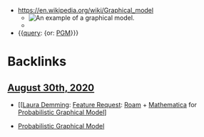 - https://en.wikipedia.org/wiki/Graphical_model
    - ![An example of a graphical model.](https://upload.wikimedia.org/wikipedia/commons/thumb/3/39/Graph_model.svg/220px-Graph_model.svg.png)
    - 
- {{[query](<query.md>): {or: [PGM](<PGM.md>)}}}

# Backlinks
## [August 30th, 2020](<August 30th, 2020.md>)
-  [[[Laura Demming](<[[Laura Demming.md>): [Feature Request](<Feature Request.md>): [Roam](<Roam.md>) + [Mathematica](<Mathematica.md>) for [Probabilistic Graphical Model](<Probabilistic Graphical Model.md>)]

- [Probabilistic Graphical Model](<Probabilistic Graphical Model.md>)


